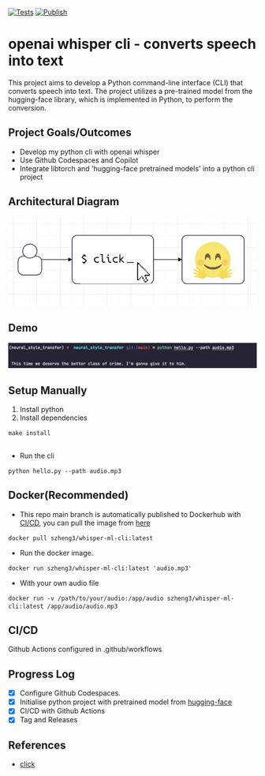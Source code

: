 [![Tests](https://github.com/szheng3/openai_whisper_cli/actions/workflows/python-app.yml/badge.svg)](https://github.com/szheng3/openai_whisper_cli/actions/workflows/python-app.yml)
[![Publish](https://github.com/szheng3/openai_whisper_cli/actions/workflows/publish.yml/badge.svg)](https://github.com/szheng3/openai_whisper_cli/actions/workflows/publish.yml)

# openai whisper cli - converts speech into text

This project aims to develop a Python command-line interface (CLI) that converts speech into text. The project utilizes a pre-trained model from the hugging-face library, which is implemented in Python, to perform the conversion.

## Project Goals/Outcomes

* Develop my python cli with openai whisper
* Use Github Codespaces and Copilot
* Integrate libtorch and 'hugging-face pretrained models' into a python cli project

## Architectural Diagram

![image](./assets/diagram.png)
## Demo
![image](./assets/demo1.png)

## Setup Manually

1. Install python
2. Install dependencies
```
make install
```


## 
* Run the cli
```
python hello.py --path audio.mp3
```

  
## Docker(Recommended)

* This repo main branch is automatically published to Dockerhub with [CI/CD](https://github.com/szheng3/openai_whisper_cli/actions/workflows/publish.yml), you can pull the image from [here](https://hub.docker.com/repository/docker/szheng3/whisper-ml-cli/general)
```
docker pull szheng3/whisper-ml-cli:latest
```
* Run the docker image.
```
docker run szheng3/whisper-ml-cli:latest 'audio.mp3'
```

* With your own audio file
```
docker run -v /path/to/your/audio:/app/audio szheng3/whisper-ml-cli:latest /app/audio/audio.mp3
```


## CI/CD

Github Actions configured in .github/workflows




## Progress Log

- [x] Configure Github Codespaces.
- [x] Initialise python project with pretrained model from [hugging-face](https://huggingface.co/openai/whisper-large)
- [x] CI/CD with Github Actions
- [x] Tag and Releases

## References


* [click](https://github.com/pallets/click)